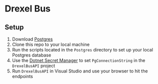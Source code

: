 # Drexel Bus

## Setup
1. Download [Postgres](https://www.postgresql.org/)
2. Clone this repo to your local machine
3. Run the scripts located in the `Postgres` directory to set up your local Postgres database
4. Use the [Dotnet Secret Manager](https://docs.microsoft.com/en-us/aspnet/core/security/app-secrets?view=aspnetcore-2.2&tabs=windows) to set `PgConnectionString` in the `DrexelBusAPI` project
5. Run `DrexelBusAPI` in Visual Studio and use your browser to hit the endpoints
